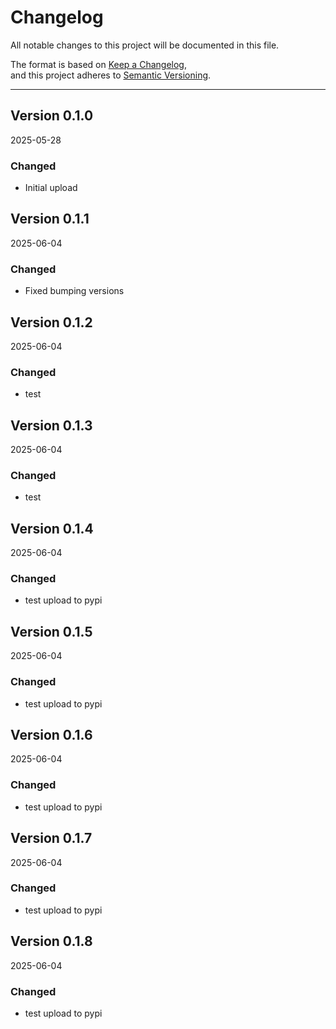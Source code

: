 # Changelog

All notable changes to this project will be documented in this file.

The format is based on [Keep a Changelog](https://keepachangelog.com/en/1.0.0/),  
and this project adheres to [Semantic Versioning](https://semver.org/).

---

## Version 0.1.0 
2025-05-28
### Changed
- Initial upload

## Version 0.1.1 
2025-06-04
### Changed
- Fixed bumping versions

## Version 0.1.2 
2025-06-04
### Changed
- test

## Version 0.1.3 
2025-06-04
### Changed
- test

## Version 0.1.4 
2025-06-04
### Changed
- test upload to pypi

## Version 0.1.5 
2025-06-04
### Changed
- test upload to pypi

## Version 0.1.6 
2025-06-04
### Changed
- test upload to pypi

## Version 0.1.7
2025-06-04
### Changed
- test upload to pypi

## Version 0.1.8
2025-06-04
### Changed
- test upload to pypi
